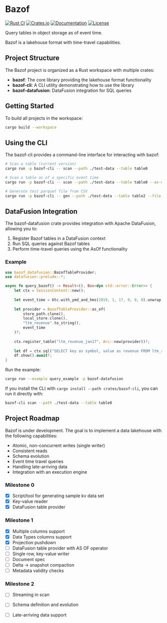 # Bazof

[![Rust CI](https://github.com/MaciekLesiczka/bazof/actions/workflows/rust.yml/badge.svg)](https://github.com/MaciekLesiczka/bazof/actions/workflows/rust.yml)
[![Crates.io](https://img.shields.io/crates/v/bazof.svg)](https://crates.io/crates/bazof)
[![Documentation](https://docs.rs/bazof/badge.svg)](https://docs.rs/bazof)
[![License](https://img.shields.io/crates/l/bazof.svg)](LICENSE)

Query tables in object storage as of event time.

Bazof is a lakehouse format with time-travel capabilities.

## Project Structure

The Bazof project is organized as a Rust workspace with multiple crates:

- **bazof**: The core library providing the lakehouse format functionality
- **bazof-cli**: A CLI utility demonstrating how to use the library
- **bazof-datafusion**: DataFusion integration for SQL queries

## Getting Started

To build all projects in the workspace:

```bash
cargo build --workspace
```

## Using the CLI

The bazof-cli provides a command-line interface for interacting with bazof:

```bash
# Scan a table (current version)
cargo run -p bazof-cli -- scan --path ./test-data --table table0

# Scan a table as of a specific event time
cargo run -p bazof-cli -- scan --path ./test-data --table table0 --as-of "2024-03-15T14:30:00"

# Generate test parquet file from CSV
cargo run -p bazof-cli -- gen --path ./test-data --table table2 --file base
```

## DataFusion Integration

The bazof-datafusion crate provides integration with Apache DataFusion, allowing you to:

1. Register Bazof tables in a DataFusion context
2. Run SQL queries against Bazof tables
3. Perform time-travel queries using the AsOf functionality

### Example

```rust
use bazof_datafusion::BazofTableProvider;
use datafusion::prelude::*;

async fn query_bazof() -> Result<(), Box<dyn std::error::Error>> {
    let ctx = SessionContext::new();
    
    let event_time = Utc.with_ymd_and_hms(2019, 1, 17, 0, 0, 0).unwrap();
    
    let provider = BazofTableProvider::as_of(
        store_path.clone(), 
        local_store.clone(), 
        "ltm_revenue".to_string(),
        event_time
    )?;
    
    ctx.register_table("ltm_revenue_jan17", Arc::new(provider))?;
    
    let df = ctx.sql("SELECT key as symbol, value as revenue FROM ltm_revenue_jan17 WHERE key IN ('AAPL', 'GOOG') ORDER BY key").await?;
    df.show().await?;
}
```

Run the example:

```bash
cargo run --example query_example -p bazof-datafusion
```

If you install the CLI with `cargo install --path crates/bazof-cli`, you can run it directly with:

```bash
bazof-cli scan --path ./test-data --table table0
```

## Project Roadmap

Bazof is under development. The goal is to implement a data lakehouse with the following capabilities:

* Atomic, non-concurrent writes (single writer)
* Consistent reads
* Schema evolution
* Event time travel queries 
* Handling late-arriving data
* Integration with an execution engine

### Milestone 0

- [x] Script/tool for generating sample kv data set
- [x] Key-value reader
- [x] DataFusion table provider

### Milestone 1

 - [x] Multiple columns support
 - [x] Data Types columns support
 - [x] Projection pushdown
 - [ ] DataFusion table provider with AS OF operator
 - [ ] Single row, key-value writer
 - [ ] Document spec
 - [ ] Delta -> snapshot compaction
 - [ ] Metadata validity checks

### Milestone 2
- [ ] Streaming in scan
- [ ] Schema definition and evolution
- [ ] Late-arriving data support


